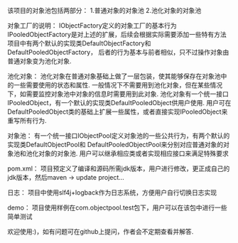 该项目的对象池包括两部分：
1.普通对象的对象池
2.池化对象的对象池

对象工厂的说明：
IObjectFactory定义的对象工厂的基本行为
IPooledObjectFactory是对上述的扩展，后续会根据实际需要添加一些特有方法
项目中有两个默认的实现类DefaultObjectFactory和DefaultPooledObjectFactory，
后者的行为基本与前者相似，只不过操作对象由普通对象变为池化对象.

池化对象：
池化对象在普通对象基础上做了一层包装，使其能够保存在对象池中的一些需要使用的状态和属性.
一般情况下不需要用到池化对象，但在某些情况下，如需要监控对象池中对象的信息时需要用到此对象.
池化对象有一个统一接口IPooledObject，有一个默认的实现类DefaultPooledObject供用户使用.
用户可在DefaultPooledObject类的基础上扩展一些属性，或者直接实现IPooledObject来重写所有行为.

对象池：
有一个统一接口IObjectPool定义对象池的一些公共行为，有两个默认的实现类DefaultObjectPool和
DefaultPooledObjectPool来分别对应普通对象的对象池和池化对象的对象池.
用户可以继承相应类或者实现相应接口来满足特殊要求

pom.xml：
项目预定义了编译和源码所需jdk版本，用户进行修改，更正成自己的jdk版本，然后maven -> update project...

日志：
项目中使用slf4j+logback作为日志系统，方便用户自行切换日志实现

demo：
项目使用样例在com.objectpool.test包下，用户可以在该包中进行一些简单测试

欢迎使用:)，如有问题可在github上提问，作者会不定期查看并解答.